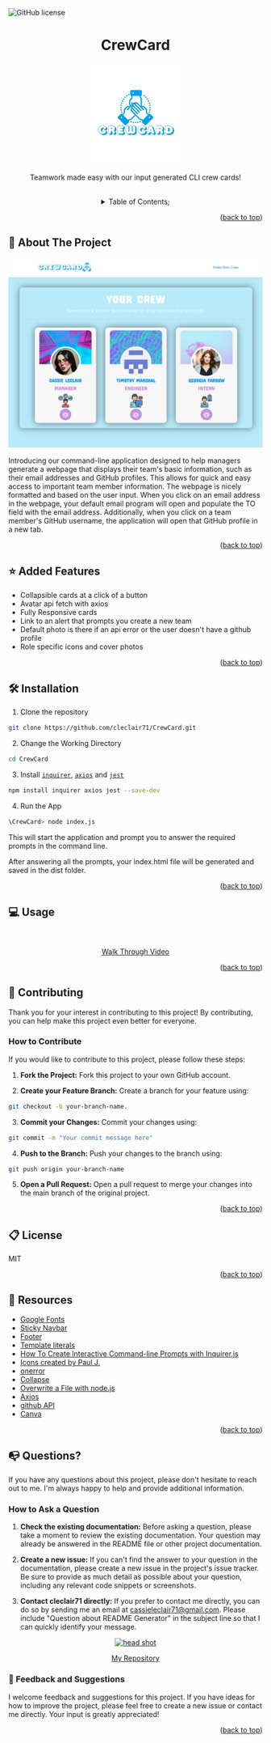  ![GitHub license](https://img.shields.io/badge/license-MIT-pink.svg)
  <a name="readme-top"></a>
 <br />
 <div align="center">
 <h1 align="center">CrewCard</h1>
    <a href="https://github.com/cleclair71/CrewCard">
     <img src="/assets/crewcardstacked1.jpg" alt="Logo" width="200" height="200">
   </a>
    <p align="center">
      Teamwork made easy with our input generated CLI crew cards!
    </p>
  
<br />
<details><summary>Table of Contents;</summary>

* [About the Project](#description) 

* [Added Features](#features)
 
* [Installation](#installation)
 
* [Usage](#usage) 

* [Contributing](#contributing)

* [Resources](#resources)
 
* [license](#license)

* [Questions](#questions)

</details>
</div>

<p align="right">(<a href="#readme-top">back to top</a>)</p>

<a name="description"></a>
## :rocket: About The Project
<p align="center">
  <img src="/Assets/Capture.JPG"/>
</p>

Introducing our command-line application designed to help managers generate a webpage that displays their team's basic information, such as their email addresses and GitHub profiles. This allows for quick and easy access to important team member information. The webpage is nicely formatted and based on the user input. When you click on an email address in the webpage, your default email program will open and populate the TO field with the email address. Additionally, when you click on a team member's GitHub username, the application will open that GitHub profile in a new tab.

<p align="right">(<a href="#readme-top">back to top</a>)</p>


<a name="features"></a>

## :star: Added Features

 - Collapsible cards at a click of a button
 - Avatar api fetch with axios
 - Fully Responsive cards
 - Link to an alert that prompts you create a new team
 - Default photo is there if an api error or the user doesn't have a github profile
 - Role specific icons and cover photos

<p align="right">(<a href="#readme-top">back to top</a>)</p>

<a name="installation"></a>

## :hammer_and_wrench: Installation

1. Clone the repository 

```bash
git clone https://github.com/cleclair71/CrewCard.git
```
2. Change the Working Directory

```bash
cd CrewCard
```
3. Install [`inquirer`](https://www.npmjs.com/package/inquirer), [`axios`](https://www.npmjs.com/package/axios) and [`jest`](https://www.npmjs.com/package/jest)

```bash
npm install inquirer axios jest --save-dev
```
4. Run the App

```bash
\CrewCard> node index.js
```

This will start the application and prompt you to answer the required prompts in the command line. 

After answering all the prompts, your index.html file will be generated and saved in the dist folder. 


<p align="right">(<a href="#readme-top">back to top</a>)</p>

  <a name="usage"></a>

## :computer: Usage

<div align="center">
<a href="https://drive.google.com/file/d/1BiqQRKmAP9fhWI9QXXmKjeUXV7U-QLBe/view>
     <img src="/assets/app.gif" alt="run-through gif" width="740" height="480">
   </a>
   </div>
   <br />
   <p align="center"> 
   <a href="https://drive.google.com/file/d/1BiqQRKmAP9fhWI9QXXmKjeUXV7U-QLBe/view">Walk Through Video</a>
   </p>

<p align="right">(<a href="#readme-top">back to top</a>)</p>
  

 <a name="contributing"></a>

## :handshake: Contributing

Thank you for your interest in contributing to this project! By contributing, you can help make this project even better for everyone.

### How to Contribute

If you would like to contribute to this project, please follow these steps:
      
1. **Fork the Project:** Fork this project to your own GitHub account.

2. **Create your Feature Branch:** Create a branch for your feature using:
```bash 
git checkout -b your-branch-name.
```
3. **Commit your Changes:** Commit your changes using:
```bash 
git commit -m "Your commit message here"
```
4. **Push to the Branch:** Push your changes to the branch using:
```bash 
git push origin your-branch-name
```
5. **Open a Pull Request:** Open a pull request to merge your changes into the main branch of the original project.

<p align="right">(<a href="#readme-top">back to top</a>)</p>

<a name="license"></a>

## :clipboard: License
MIT
  
<p align="right">(<a href="#readme-top">back to top</a>)</p>

<a name="resources"></a>
## :mag_right: Resources

* [Google Fonts](https://fonts.google.com/)
* [Sticky Navbar](https://bootstrapious.com/p/bootstrap-sticky-navbar)
* [Footer](https://mdbootstrap.com/docs/standard/navigation/footer/)
* [Template literals](https://developer.mozilla.org/en-US/docs/Web/JavaScript/Reference/Template_literals)
* [How To Create Interactive Command-line Prompts with Inquirer.js](https://www.digitalocean.com/community/tutorials/nodejs-interactive-command-line-prompts)
* [Icons created by Paul J.](https://www.flaticon.com/free-icons/programmer)
* [onerror](https://www.w3schools.com/jsref/event_onerror.asp)
* [Collapse](https://getbootstrap.com/docs/4.1/components/collapse/)
* [Overwrite a File with node.js](https://stackoverflow.com/questions/43892482/whats-the-best-way-to-overwrite-a-file-using-fs-in-node-js)
* [Axios](https://kapeli.com/cheat_sheets/Axios.docset/Contents/Resources/Documents/index)
* [github API](https://api.github.com/users/cleclair71)
* [Canva](https://www.canva.com/)

<p align="right">(<a href="#readme-top">back to top</a>)</p>

<a name="questions"></a>

## :mailbox_with_no_mail: Questions?

If you have any questions about this project, please don't hesitate to reach out to me. I'm always happy to help and provide additional information.

### How to Ask a Question

1. **Check the existing documentation:** Before asking a question, please take a moment to review the existing documentation. Your question may already be answered in the README file or other project documentation.

2. **Create a new issue:** If you can't find the answer to your question in the documentation, please create a new issue in the project's issue tracker. Be sure to provide as much detail as possible about your question, including any relevant code snippets or screenshots.

3. **Contact cleclair71 directly:** If you prefer to contact me directly, you can do so by sending me an email at cassieleclair71@gmail.com. Please include "Question about README Generator" in the subject line so that I can quickly identify your message.
<div align="center">
<a href="https://github.com/cleclair71/readme-generator">
     <img src="/Assets/img/cassielogo.png" alt="head shot" width="150" height="150">
   </a>
   </div>
   <p align="center"> 
   <a href="https://github.com/cleclair71/readme-generator/tree/master">My Repository</a>
   </p>
   
### :pray: Feedback and Suggestions

I welcome feedback and suggestions for this project. If you have ideas for how to improve the project, please feel free to create a new issue or contact me directly. Your input is greatly appreciated!
 
  <p align="right">(<a href="#readme-top">back to top</a>)</p>
 

<!-- Object-Oriented Programming Challenge: Team Profile Generator


IMPORTANT
In order to install inquirer, please use npm i inquirer@8.2.4.

User Story
AS A manager
I WANT to generate a webpage that displays my team's basic info
SO THAT I have quick access to their emails and GitHub profiles
Acceptance Criteria
GIVEN a command-line application that accepts user input
WHEN I am prompted for my team members and their information
THEN an HTML file is generated that displays a nicely formatted team roster based on user input
WHEN I click on an email address in the HTML
THEN my default email program opens and populates the TO field of the email with the address
WHEN I click on the GitHub username
THEN that GitHub profile opens in a new tab
WHEN I start the application
THEN I am prompted to enter the team manager’s name, employee ID, email address, and office number
WHEN I enter the team manager’s name, employee ID, email address, and office number
THEN I am presented with a menu with the option to add an engineer or an intern or to finish building my team
WHEN I select the engineer option
THEN I am prompted to enter the engineer’s name, ID, email, and GitHub username, and I am taken back to the menu
WHEN I select the intern option
THEN I am prompted to enter the intern’s name, ID, email, and school, and I am taken back to the menu
WHEN I decide to finish building my team
THEN I exit the application, and the HTML is generated
Mock-Up
The following image shows the generated HTML’s appearance and functionality. The styling in the image is just an example, so feel free to add your own styles:

HTML webpage titled “My Team” features five boxes listing employee names, titles, and other key info.
